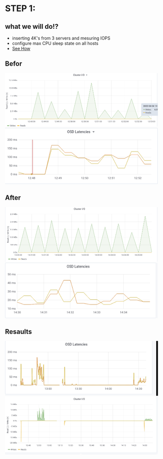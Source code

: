 # STEP 1:
## what we will do!?
- inserting 4K's from 3 servers and mesuring IOPS
- configure max CPU sleep state on all hosts
- [See How](https://askubuntu.com/questions/749349/how-to-set-intel-idle-max-cstate-1)

## Befor
![iops01](../images/iops01)
![latency01](../images/latency01)

## After
![iops02](../images/iops02)
![latency02](../images/latency02)

## Resaults
![resault01](../images/resault01)
![resault01](../images/resault02)

